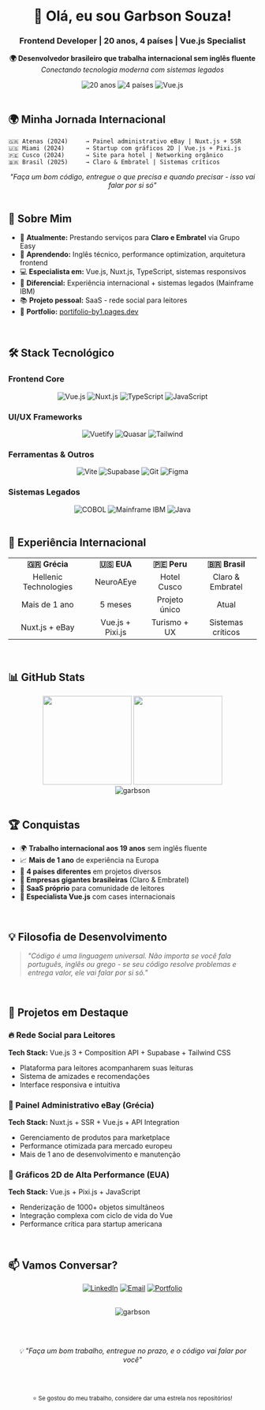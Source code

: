 <div align="center">
  <h1>👋 Olá, eu sou Garbson Souza!</h1>
  <h3>Frontend Developer | 20 anos, 4 países | Vue.js Specialist</h3>
  
  <p>
    <strong>🌍 Desenvolvedor brasileiro que trabalha internacional sem inglês fluente</strong><br>
    <em>Conectando tecnologia moderna com sistemas legados</em>
  </p>
  
  <div>
    <img src="https://img.shields.io/badge/Idade-20%20anos-blue?style=for-the-badge" alt="20 anos"/>
    <img src="https://img.shields.io/badge/Países-4-green?style=for-the-badge" alt="4 países"/>
    <img src="https://img.shields.io/badge/Vue.js-Specialist-4FC08D?style=for-the-badge&logo=vue.js&logoColor=white" alt="Vue.js"/>
  </div>
</div>

<br>

## 🌍 Minha Jornada Internacional

```
🇬🇷 Atenas (2024)     → Painel administrativo eBay | Nuxt.js + SSR
🇺🇸 Miami (2024)      → Startup com gráficos 2D | Vue.js + Pixi.js  
🇵🇪 Cusco (2024)      → Site para hotel | Networking orgânico
🇧🇷 Brasil (2025)     → Claro & Embratel | Sistemas críticos
```

<div align="center">
  <em>"Faça um bom código, entregue o que precisa e quando precisar - isso vai falar por si só"</em>
</div>

<br>

## 🚀 Sobre Mim

- 🔭 **Atualmente:** Prestando serviços para **Claro e Embratel** via Grupo Easy
- 🌱 **Aprendendo:** Inglês técnico, performance optimization, arquitetura frontend
- 💻 **Especialista em:** Vue.js, Nuxt.js, TypeScript, sistemas responsivos
- 🎯 **Diferencial:** Experiência internacional + sistemas legados (Mainframe IBM)
- 📚 **Projeto pessoal:** SaaS - rede social para leitores
- 🎨 **Portfolio:** [portifolio-by1.pages.dev](https://portifolio-by1.pages.dev/)

<br>

## 🛠️ Stack Tecnológico

### Frontend Core
<div align="center">
  <img src="https://img.shields.io/badge/Vue.js-4FC08D?style=for-the-badge&logo=vue.js&logoColor=white" alt="Vue.js"/>
  <img src="https://img.shields.io/badge/Nuxt.js-00C58E?style=for-the-badge&logo=nuxt.js&logoColor=white" alt="Nuxt.js"/>
  <img src="https://img.shields.io/badge/TypeScript-3178C6?style=for-the-badge&logo=typescript&logoColor=white" alt="TypeScript"/>
  <img src="https://img.shields.io/badge/JavaScript-F7DF1E?style=for-the-badge&logo=javascript&logoColor=black" alt="JavaScript"/>
</div>

### UI/UX Frameworks
<div align="center">
  <img src="https://img.shields.io/badge/Vuetify-1867C0?style=for-the-badge&logo=vuetify&logoColor=white" alt="Vuetify"/>
  <img src="https://img.shields.io/badge/Quasar-1976D2?style=for-the-badge&logo=quasar&logoColor=white" alt="Quasar"/>
  <img src="https://img.shields.io/badge/Tailwind_CSS-38B2AC?style=for-the-badge&logo=tailwind-css&logoColor=white" alt="Tailwind"/>
</div>

### Ferramentas & Outros
<div align="center">
  <img src="https://img.shields.io/badge/Vite-646CFF?style=for-the-badge&logo=vite&logoColor=white" alt="Vite"/>
  <img src="https://img.shields.io/badge/Supabase-3ECF8E?style=for-the-badge&logo=supabase&logoColor=white" alt="Supabase"/>
  <img src="https://img.shields.io/badge/Git-F05032?style=for-the-badge&logo=git&logoColor=white" alt="Git"/>
  <img src="https://img.shields.io/badge/Figma-F24E1E?style=for-the-badge&logo=figma&logoColor=white" alt="Figma"/>
</div>

### Sistemas Legados
<div align="center">
  <img src="https://img.shields.io/badge/COBOL-005CA5?style=for-the-badge" alt="COBOL"/>
  <img src="https://img.shields.io/badge/Mainframe_IBM-006699?style=for-the-badge" alt="Mainframe IBM"/>
  <img src="https://img.shields.io/badge/Java-ED8B00?style=for-the-badge&logo=openjdk&logoColor=white" alt="Java"/>
</div>

<br>

## 🎯 Experiência Internacional

<table align="center">
  <tr>
    <td align="center"><strong>🇬🇷 Grécia</strong></td>
    <td align="center"><strong>🇺🇸 EUA</strong></td>
    <td align="center"><strong>🇵🇪 Peru</strong></td>
    <td align="center"><strong>🇧🇷 Brasil</strong></td>
  </tr>
  <tr>
    <td align="center">Hellenic Technologies</td>
    <td align="center">NeuroAEye</td>
    <td align="center">Hotel Cusco</td>
    <td align="center">Claro & Embratel</td>
  </tr>
  <tr>
    <td align="center">Mais de 1 ano</td>
    <td align="center">5 meses</td>
    <td align="center">Projeto único</td>
    <td align="center">Atual</td>
  </tr>
  <tr>
    <td align="center">Nuxt.js + eBay</td>
    <td align="center">Vue.js + Pixi.js</td>
    <td align="center">Turismo + UX</td>
    <td align="center">Sistemas críticos</td>
  </tr>
</table>

<br>

## 📊 GitHub Stats

<div align="center">
  <img height="180em" src="https://github-readme-stats.vercel.app/api?username=garbson&show_icons=true&theme=tokyonight&include_all_commits=true&count_private=true"/>
  <img height="180em" src="https://github-readme-stats.vercel.app/api/top-langs/?username=garbson&layout=compact&langs_count=7&theme=tokyonight"/>
</div>

<div align="center">
  <img src="https://github-readme-streak-stats.herokuapp.com/?user=garbson&theme=tokyonight" alt="garbson"/>
</div>

<br>

## 🏆 Conquistas

- 🌍 **Trabalho internacional aos 19 anos** sem inglês fluente
- 📈 **Mais de 1 ano** de experiência na Europa
- 🚀 **4 países diferentes** em projetos diversos
- 💼 **Empresas gigantes brasileiras** (Claro & Embratel)
- 📱 **SaaS próprio** para comunidade de leitores
- 🎯 **Especialista Vue.js** com cases internacionais

<br>

## 💡 Filosofia de Desenvolvimento

> *"Código é uma linguagem universal. Não importa se você fala português, inglês ou grego - se seu código resolve problemas e entrega valor, ele vai falar por si só."*

<br>

## 🌟 Projetos em Destaque

### 🔥 Rede Social para Leitores
**Tech Stack:** Vue.js 3 + Composition API + Supabase + Tailwind CSS
- Plataforma para leitores acompanharem suas leituras
- Sistema de amizades e recomendações
- Interface responsiva e intuitiva

### 🎯 Painel Administrativo eBay (Grécia)
**Tech Stack:** Nuxt.js + SSR + Vue.js + API Integration
- Gerenciamento de produtos para marketplace
- Performance otimizada para mercado europeu
- Mais de 1 ano de desenvolvimento e manutenção

### 🎨 Gráficos 2D de Alta Performance (EUA)
**Tech Stack:** Vue.js + Pixi.js + JavaScript
- Renderização de 1000+ objetos simultâneos
- Integração complexa com ciclo de vida do Vue
- Performance crítica para startup americana

<br>

## 📫 Vamos Conversar?

<div align="center">
  
  [![LinkedIn](https://img.shields.io/badge/LinkedIn-0077B5?style=for-the-badge&logo=linkedin&logoColor=white)](https://linkedin.com/in/garbsonsouza-0744a825a)
  [![Email](https://img.shields.io/badge/Email-D14836?style=for-the-badge&logo=gmail&logoColor=white)](mailto:garbsonsouza2602@gmail.com)
  [![Portfolio](https://img.shields.io/badge/Portfolio-000000?style=for-the-badge&logo=About.me&logoColor=white)](https://portifolio-by1.pages.dev/)
  
</div>

<div align="center">
  <br>
  <img src="https://komarev.com/ghpvc/?username=garbson&label=Profile%20views&color=0e75b6&style=flat" alt="garbson"/>
  
  <br><br>
  
  <em>💡 "Faça um bom trabalho, entregue no prazo, e o código vai falar por você"</em>
  
  <br><br>
  
  <sub>⭐ Se gostou do meu trabalho, considere dar uma estrela nos repositórios!</sub>
</div>
